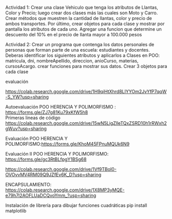 Actividad 1: 
Crear una clase Vehiculo que tenga los atributos de Llantas, Color y Precio; luego crear dos clases más 
las cuales son Moto y Carro.
Crear métodos que muestren la cantidad de llantas, color y precio de ambos transportes. 
Por último, crear objetos para cada clase y mostrar por pantalla los atributos de cada uno.
Agregar una funcion que determine un descuento del 10% en el precio de llanta mayor a 100.000 pesos




Actividad 2:
Crear un programa que contenga los datos personales de personas que forman parte de una escuela: estudiantes y docentes.
Deberas identificar los siguientes atributos y aplicarlos a Clases en POO: matricula, dni, nombreApellido, direccion, anioCurso, materias, cursosAcargo.
crear funciones para mostrar sus datos.
Crear 3 objetos para cada clase


evaluación

https://colab.research.google.com/drive/1H9qiHtXhrd8LIYYOm2JvYfP7qqW-S_YW?usp=sharing



Autoevaluación  POO HERENCIA Y POLIMORFISMO : https://forms.gle/ZJ7g81Ku79xKfW5h8  
Primeras lineas de código https://colab.research.google.com/drive/15wN5LigZlleTQxZSRD10h1rRWxh2gWuv?usp=sharing

Evaluación POO HERENCIA Y POLIMORFISMO:https://forms.gle/KhoM45FPnuMQUk6N9


Evaluación II  POO HERENCIA Y POLIMORFISMO: https://forms.gle/gc3RtBLfpgY1BSg68


https://colab.research.google.com/drive/1Vf9TBoI0-OVOvvMV4RM09Q9JZfEv6K_D?usp=sharing


ENCAPSULAMIENTO:
https://colab.research.google.com/drive/1X8MP3yMQE-e79h7l2AOFLUaDCQvoYmm_?usp=sharing

Instalación de librería para dibujar funciones cuadráticas pip install matplotlib 
